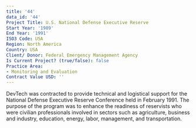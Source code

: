 ```yaml
---
title: '44'
data_id: '44'
Project Title: U.S. National Defense Executive Reserve
Start Year: '1989'
End Year: '1991'
ISO3 Code: USA
Region: North America
Country: USA
Client/ Donor: Federal Emergency Management Agency
Is Current Project? (true/false): false
Practice Area:
- Monitoring and Evaluation
Contract Value USD: ''
---
```


DevTech was contracted to provide technical and logistical support for the National Defense Executive Reserve Conference held in February 1991. The purpose of the program was to enhance the readiness of reservists who were civilian professionals involved in sectors such as agriculture, business and industry, education, energy, labor, management, and transportation.